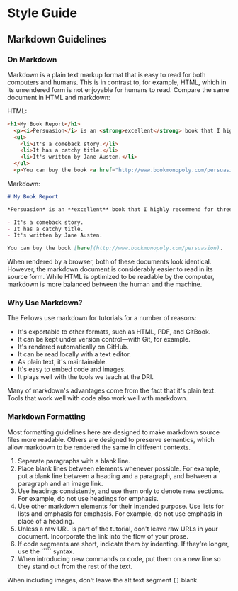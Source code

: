 # Style Guide

## Markdown Guidelines

### On Markdown

Markdown is a plain text markup format that is easy to read for both computers and humans. This is in contrast to, for example, HTML, which in its unrendered form is not enjoyable for humans to read. Compare the same document in HTML and markdown:

HTML:

```html
<h1>My Book Report</h1>
  <p><i>Persuasion</i> is an <strong>excellent</strong> book that I highly recommend for three reasons:</p>
  <ul>
	<li>It's a comeback story.</li>
    <li>It has a catchy title.</li>
	<li>It's written by Jane Austen.</li>
  </ul>
  <p>You can buy the book <a href="http://www.bookmonopoly.com/persuasion">here.</a></p>
```

Markdown:

```markdown
# My Book Report

*Persuasion* is an **excellent** book that I highly recommend for three reasons:

- It's a comeback story.
- It has a catchy title.
- It's written by Jane Austen.

You can buy the book [here](http://www.bookmonopoly.com/persuasion).
```

When rendered by a browser, both of these documents look identical. However, the markdown document is considerably easier to read in its source form. While HTML is optimized to be readable by the computer, markdown is more balanced between the human and the machine.

### Why Use Markdown?

The Fellows use markdown for tutorials for a number of reasons:

- It's exportable to other formats, such as HTML, PDF, and GitBook.
- It can be kept under version control—with Git, for example.
- It's rendered automatically on GitHub.
- It can be read locally with a text editor.
- As plain text, it's maintainable.
- It's easy to embed code and images.
- It plays well with the tools we teach at the DRI.

Many of markdown's advantages come from the fact that it's plain text. Tools that work well with code also work well with markdown.

### Markdown Formatting

Most formatting guidelines here are designed to make markdown source files more readable. Others are designed to preserve semantics, which allow markdown to be rendered the same in different contexts.

1. Seperate paragraphs with a blank line.
2. Place blank lines between elements whenever possible. For example, put a blank line between a heading and a paragraph, and between a paragraph and an image link.
3. Use headings consistently, and use them only to denote new sections. For example, do not use headings for emphasis.
4. Use other markdown elements for their intended purpose. Use lists for lists and emphasis for emphasis. For example, do not use emphasis in place of a heading.
5. Unless a raw URL is part of the tutorial, don't leave raw URLs in your document. Incorporate the link into the flow of your prose.
6. If code segments are short, indicate them by indenting. If they're longer, use the ````` syntax.
7. When introducing new commands or code, put them on a new line so they stand out from the rest of the text.







When including images, don't leave the alt text segment `[]` blank.


